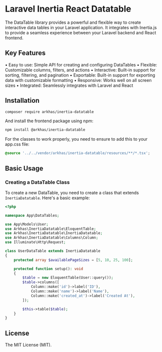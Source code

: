 # Laravel Inertia React Datatable

The DataTable library provides a powerful and flexible way to create interactive data tables in your Laravel application. It integrates with Inertia.js to provide a seamless experience between your Laravel backend and React frontend.


## Key Features
• Easy to use: Simple API for creating and configuring DataTables
• Flexible: Customizable columns, filters, and actions
• Interactive: Built-in support for sorting, filtering, and pagination
• Exportable: Built-in support for exporting data with customizable formatting
• Responsive: Works well on all screen sizes
• Integrated: Seamlessly integrates with Laravel and React


## Installation

```bash
composer require arkhas/inertia-datatable
```

And install the frontend package using npm:

```bash
npm install @arkhas/inertia-datatable
```

For the classes to work properly, you need to ensure to add this to your app.css file:

```css
@source '../../vendor/arkhas/inertia-datatable/resources/**/*.tsx';
```

## Basic Usage

### Creating a DataTable Class

To create a new DataTable, you need to create a class that extends `InertiaDatatable`. Here's a basic example:

```php
<?php

namespace App\DataTables;

use App\Models\User;
use Arkhas\InertiaDatatable\EloquentTable;
use Arkhas\InertiaDatatable\InertiaDatatable;
use Arkhas\InertiaDatatable\Columns\Column;
use Illuminate\Http\Request;

class UserDataTable extends InertiaDatatable
{
    protected array $availablePageSizes = [5, 10, 25, 100];

    protected function setup(): void
    {
        $table = new EloquentTable(User::query());
        $table->columns([
            Column::make('id')->label('ID'),
            Column::make('name')->label('Name'),
            Column::make('created_at')->label('Created At'),
        ]);

        $this->table($table);
    }
}
```

## License

The MIT License (MIT).
